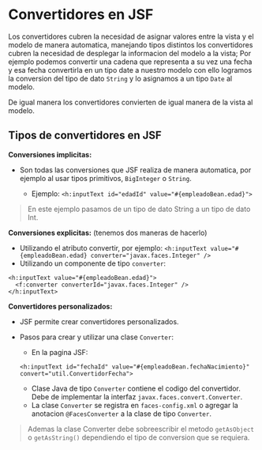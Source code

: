 # Convertidores en JSF

Los convertidores cubren la necesidad de asignar valores entre la vista y el modelo de manera automatica, manejando tipos distintos los convertidores cubren la necesidad
de desplegar la informacion del modelo a la vista; Por ejemplo podemos convertir una cadena que representa a su vez una fecha y esa fecha convertirla en un tipo
date a nuestro modelo con ello logramos la conversion del tipo de dato `String` y lo asignamos a un tipo `Date` al modelo.

De igual manera los convertidores convierten de igual manera de la vista al modelo.

## Tipos de convertidores en JSF

**Conversiones implicitas:**

* Son todas las conversiones que JSF realiza de manera automatica, por ejemplo al usar tipos primitivos, `BigInteger` o `String`.

  * Ejemplo: `<h:inputText id="edadId" value="#{empleadoBean.edad}">`

> En este ejemplo pasamos de un tipo de dato String a un tipo de dato Int.

**Conversiones explicitas:** (tenemos dos maneras de hacerlo)

* Utilizando el atributo convertir, por ejemplo: `<h:inputText value="#{empleadoBean.edad} converter="javax.faces.Integer" />`
* Utilizando un componente de tipo `converter`:

```xhtml
<h:inputText value="#{empleadoBean.edad}">
  <f:converter converterId="javax.faces.Integer" />
</h:inputText>
```

**Convertidores personalizados:**

* JSF permite crear convertidores personalizados.

* Pasos para crear y utilizar una clase `Converter`:
  * En la pagina JSF:

  ```xhtml
  <h:inputText id="fechaId" value="#{empleadoBean.fechaNacimiento}"
  convert="util.ConvertidorFecha">
  ```

  * Clase Java de tipo `Converter` contiene el codigo del convertidor. Debe de implementar la interfaz `javax.faces.convert.Converter`.
  * La clase `Converter` se registra en `faces-config.xml` o agregar la anotacion `@FacesConverter` a la clase de tipo `Converter`.

> Ademas la clase Converter debe sobreescribir el metodo `getAsObject` o `getAsString()` dependiendo el tipo de conversion que se requiera.
